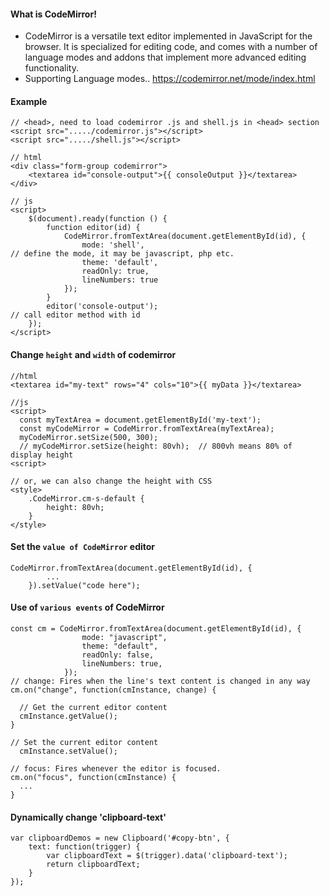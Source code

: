 #### What is CodeMirror!
- CodeMirror is a versatile text editor implemented in JavaScript for the browser.
  It is specialized for editing code, and comes with a number of language modes and addons
  that implement more advanced editing functionality.
- Supporting Language modes.. https://codemirror.net/mode/index.html

#### Example
```
// <head>, need to load codemirror .js and shell.js in <head> section
<script src="...../codemirror.js"></script>
<script src="...../shell.js"></script>

// html
<div class="form-group codemirror">
    <textarea id="console-output">{{ consoleOutput }}</textarea>
</div>

// js
<script>
    $(document).ready(function () {
        function editor(id) {
            CodeMirror.fromTextArea(document.getElementById(id), {
                mode: 'shell',                                       // define the mode, it may be javascript, php etc.
                theme: 'default',
                readOnly: true,
                lineNumbers: true
            });
        }
        editor('console-output');                                    // call editor method with id
    });
</script>
```

#### Change `height` and `width` of codemirror
```
//html
<textarea id="my-text" rows="4" cols="10">{{ myData }}</textarea> 

//js 
<script>
  const myTextArea = document.getElementById('my-text');
  const myCodeMirror = CodeMirror.fromTextArea(myTextArea);
  myCodeMirror.setSize(500, 300);
  // myCodeMirror.setSize(height: 80vh);  // 800vh means 80% of display height
<script>

// or, we can also change the height with CSS
<style>
    .CodeMirror.cm-s-default {
        height: 80vh;
    }
</style>
```

#### Set the `value of CodeMirror` editor
```
CodeMirror.fromTextArea(document.getElementById(id), {
        ... 
    }).setValue("code here");
```

#### Use of `various events` of CodeMirror
```
const cm = CodeMirror.fromTextArea(document.getElementById(id), {
                mode: "javascript",
                theme: "default",
                readOnly: false,
                lineNumbers: true,
            });
// change: Fires when the line's text content is changed in any way             
cm.on("change", function(cmInstance, change) {
  
  // Get the current editor content
  cmInstance.getValue();
}            

// Set the current editor content
  cmInstance.setValue();
  
// focus: Fires whenever the editor is focused.             
cm.on("focus", function(cmInstance) {
  ...
}  
```

#### Dynamically change 'clipboard-text'
```
var clipboardDemos = new Clipboard('#copy-btn', {
    text: function(trigger) {
        var clipboardText = $(trigger).data('clipboard-text');
        return clipboardText;
    }
});
```
